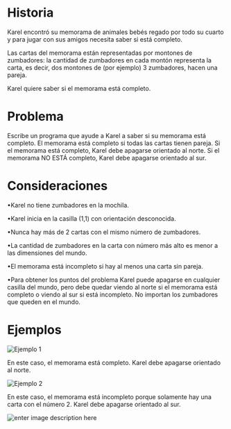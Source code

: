 # Historia

Karel encontró su memorama de animales bebés regado por todo su cuarto y para jugar con sus amigos necesita saber si está completo.

Las cartas del memorama están representadas por montones de zumbadores: la cantidad de zumbadores en cada montón representa la carta, es decir, dos montones de (por ejemplo) 3 zumbadores, hacen una pareja.

Karel quiere saber si el memorama está completo.

# Problema

Escribe un programa que ayude a Karel a saber si su memorama está completo. El memorama está completo si todas las cartas tienen pareja.
Si el memorama está completo, Karel debe apagarse orientado al norte. Si el memorama NO ESTÁ completo, Karel debe apagarse orientado al sur.

# Consideraciones

•Karel no tiene zumbadores en la mochila.

•Karel inicia en la casilla (1,1) con orientación desconocida.

•Nunca hay más de 2 cartas con el mismo número de zumbadores.

•La cantidad de zumbadores en la carta con número más alto es menor a las dimensiones del mundo.

•El memorama está incompleto si hay al menos una carta sin pareja.

•Para obtener los puntos del problema Karel puede apagarse en cualquier casilla del mundo, pero debe quedar viendo al norte si el memorama está completo o viendo al sur si está incompleto. No importan los zumbadores que queden en el mundo.

# Ejemplos

![Ejemplo 1](/img/c46f196cc44ef51a7126045264724aa165c3c422.png)

En este caso, el memorama está completo. Karel debe apagarse orientado al norte.

![Ejemplo 2](/img/3cbd328c2c2163d09ccb4bcf08c662c94fdc1a2e.png)

En este caso, el memorama está incompleto porque solamente hay una carta con el número 2. Karel debe apagarse orientado al sur.


![enter image description here][1]


  [1]: /img/da9aa3aa63b1c27b58de0d2fee90e9ff202e2522.jpeg